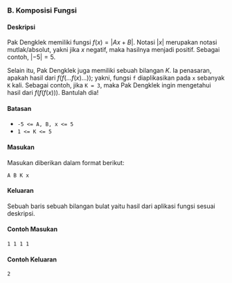 ### B. Komposisi Fungsi

#### Deskripsi

Pak Dengklek memiliki fungsi $f(x)=|Ax+B|$. Notasi $|x|$ merupakan notasi
mutlak/absolut, yakni jika $x$ negatif, maka hasilnya menjadi positif. Sebagai
contoh, $|-5|=5$.

Selain itu, Pak Dengklek juga memiliki sebuah bilangan $K$. Ia penasaran, apakah
hasil dari $f(f(...f(x)...))$; yakni, fungsi `f` diaplikasikan pada `x` sebanyak
`K` kali. Sebagai contoh, jika `K = 3`, maka Pak Dengklek ingin mengetahui hasil
dari $f(f(f(x)))$. Bantulah dia!

#### Batasan

- `-5 <= A, B, x <= 5`
- `1 <= K <= 5`

#### Masukan

Masukan diberikan dalam format berikut:

```
A B K x
```

#### Keluaran

Sebuah baris sebuah bilangan bulat yaitu hasil dari aplikasi fungsi sesuai
deskripsi.

#### Contoh Masukan

```
1 1 1 1
```

#### Contoh Keluaran

```
2
```
